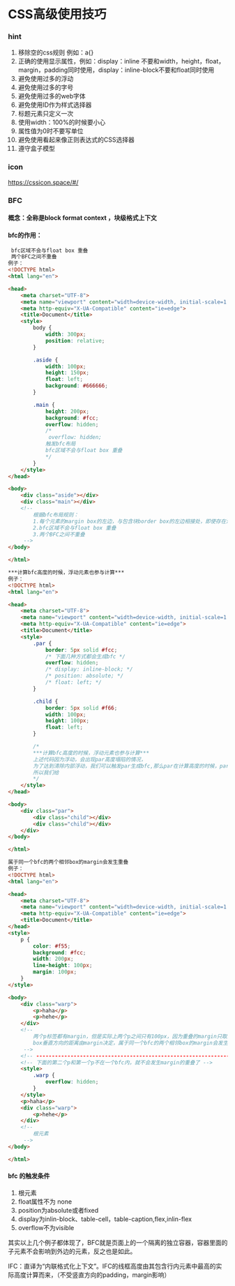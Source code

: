 # CSS高级使用技巧



### hint

1.  移除空的css规则   例如：a{}
2.  正确的使用显示属性，例如：display：inline 不要和width，height，float，margin，padding同时使用，display：inline-block不要和float同时使用
3.  避免使用过多的浮动
4.  避免使用过多的字号
5.  避免使用过多的web字体
6.  避免使用ID作为样式选择器
7.  标题元素只定义一次
8.  使用width：100%的时候要小心
9.  属性值为0时不要写单位
10.  避免使用看起来像正则表达式的CSS选择器  
11.  遵守盒子模型

### icon

https://cssicon.space/#/

### BFC 

#### 概念：全称是block format context ，块级格式上下文

#### bfc的作用：

```html
 bfc区域不会与float box 重叠
 两个BFC之间不重叠
例子：
<!DOCTYPE html>
<html lang="en">

<head>
    <meta charset="UTF-8">
    <meta name="viewport" content="width=device-width, initial-scale=1.0">
    <meta http-equiv="X-UA-Compatible" content="ie=edge">
    <title>Document</title>
    <style>
        body {
            width: 300px;
            position: relative;
        }

        .aside {
            width: 100px;
            height: 150px;
            float: left;
            background: #666666;
        }

        .main {
            height: 200px;
            background: #fcc;
            overflow: hidden;
            /* 
             overflow: hidden;
            触发bfc布局 
            bfc区域不会与float box 重叠
            */
        }
    </style>
</head>

<body>
    <div class="aside"></div>
    <div class="main"></div>
    <!-- 
        根据bfc布局规则：
        1.每个元素的margin box的左边，与包含块border box的左边相接处，即使存在浮动也是如此
        2.bfc区域不会与float box 重叠
        3.两个BFC之间不重叠
     -->
</body>

</html>
```

```html
***计算bfc高度的时候，浮动元素也参与计算***
例子：
<!DOCTYPE html>
<html lang="en">

<head>
    <meta charset="UTF-8">
    <meta name="viewport" content="width=device-width, initial-scale=1.0">
    <meta http-equiv="X-UA-Compatible" content="ie=edge">
    <title>Document</title>
    <style>
        .par {
            border: 5px solid #fcc;
            /* 下面几种方式都会生成bfc */
            overflow: hidden;
            /* display: inline-block; */
            /* position: absolute; */
            /* float: left; */
        }

        .child {
            border: 5px solid #f66;
            width: 100px;
            height: 100px;
            float: left;
        }

        /* 
        ***计算bfc高度的时候，浮动元素也参与计算***
        上述代码因为浮动，会出现par高度塌陷的情况，
        为了达到清除内部浮动，我们可以触发par生成bfc,那么par在计算高度的时候，par内部的浮动元素child也会参与计算
        所以我们给
        */
    </style>
</head>

<body>
    <div class="par">
        <div class="child"></div>
        <div class="child"></div>
    </div>
</body>

</html>
```

```HTML
属于同一个bfc的两个相邻box的margin会发生重叠
例子：
<!DOCTYPE html>
<html lang="en">

<head>
    <meta charset="UTF-8">
    <meta name="viewport" content="width=device-width, initial-scale=1.0">
    <meta http-equiv="X-UA-Compatible" content="ie=edge">
    <title>Document</title>
</head>
<style>
    p {
        color: #f55;
        background: #fcc;
        width: 200px;
        line-height: 100px;
        margin: 100px;
    }
</style>

<body>
    <div class="warp">
        <p>haha</p>
        <p>hehe</p>
    </div>
    <!-- 
        两个p标签都有margin，但是实际上两个p之间只有100px，因为重叠的margin只取最大的,
        box垂直方向的距离由margin决定，属于同一个bfc的两个相邻box的margin会发生重叠.
     -->
    <!-- -------------------------------------------------------------------------------------------------------------- -->
    <!-- 下面的第二个p和第一个p不在一个bfc内，就不会发生margin的重叠了 -->
    <style>
        .warp {
            overflow: hidden;
        }
    </style>
    <p>haha</p>
    <div class="warp">
        <p>hehe</p>
    </div>
    <!-- 
        根元素
     -->
</body>

</html>
```

#### bfc 的触发条件

1. 根元素
2. float属性不为 none
3. position为absolute或者fixed
4. display为inlin-block、table-cell，table-caption,flex,inlin-flex
5. overflow不为visible

其实以上几个例子都体现了，BFC就是页面上的一个隔离的独立容器，容器里面的子元素不会影响到外边的元素，反之也是如此。

IFC：直译为“内联格式化上下文”。IFC的线框高度由其包含行内元素中最高的实际高度计算而来，（不受竖直方向的padding，margin影响）



